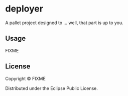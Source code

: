 # deployer

A pallet project designed to ... well, that part is up to you.

## Usage

FIXME

## License

Copyright ©  FIXME

Distributed under the Eclipse Public License.
